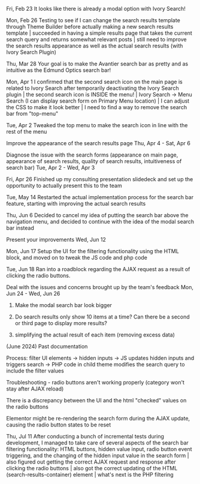 Fri, Feb 23﻿ It looks like there is already a modal option with Ivory Search!

Mon, Feb 26﻿ Testing to see if I can change the search results template through Theme Builder before actually making a new search results template | succeeded in having a simple results page that takes the current search query and returns somewhat relevant posts | still need to improve the search results appearance as well as the actual search results (with Ivory Search Plugin)

Thu, Mar 28﻿ Your goal is to make the Avantier search bar as pretty and as intuitive as the Edmund Optics search bar!

Mon, Apr 1﻿ I confirmed that the second search icon on the main page is related to Ivory Search after temporarily deactivating the Ivory Search plugin | the second search icon is INSIDE the menu! | Ivory Search -> Menu Search (I can display search form on Primary Menu location) | I can adjust the CSS to make it look better | I need to find a way to remove the search bar from "top-menu"

Tue, Apr 2﻿ Tweaked the top menu to make the search icon in line with the rest of the menu

Improve the appearance of the search results page ﻿Thu, Apr 4 - Sat, Apr 6

Diagnose the issue with the search forms (appearance on main page, appearance of search results, quality of search results, intuitiveness of search bar) ﻿Tue, Apr 2 - Wed, Apr 3

Fri, Apr 26﻿ Finished up my consulting presentation slidedeck and set up the opportunity to actually present this to the team

Tue, May 14﻿ Restarted the actual implementation process for the search bar feature, starting with improving the actual search results

Thu, Jun 6﻿ Decided to cancel my idea of putting the search bar above the navigation menu, and decided to continue with the idea of the modal search bar instead

Present your improvements ﻿Wed, Jun 12

Mon, Jun 17﻿ Setup the UI for the filtering functionality using the HTML block, and moved on to tweak the JS code and php code

Tue, Jun 18﻿ Ran into a roadblock regarding the AJAX request as a result of clicking the radio buttons.

Deal with the issues and concerns brought up by the team's feedback ﻿Mon, Jun 24 - Wed, Jun 26

1) Make the modal search bar look bigger

2) Do search results only show 10 items at a time? Can there be a second or third page to display more results?

3) simplifying the actual result of each item (removing excess data)

(June 2024) Past documentation

Process: filter UI elements -> hidden inputs -> JS updates hidden inputs and triggers search -> PHP code in child theme modifies the search query to include the filter values

Troubleshooting - radio buttons aren't working properly (category won't stay after AJAX reload)

There is a discrepancy between the UI and the html "checked" values on the radio buttons

Elementor might be re-rendering the search form during the AJAX update, causing the radio button states to be reset

Thu, Jul 11﻿ After conducting a bunch of incremental tests during development, I managed to take care of several aspects of the search bar filtering functionality: HTML buttons, hidden value input, radio button event triggering, and the changing of the hidden input value in the search form | also figured out getting the correct AJAX request and response after clicking the radio buttons | also got the correct updating of the HTML (search-results-container) element | what's next is the PHP filtering

